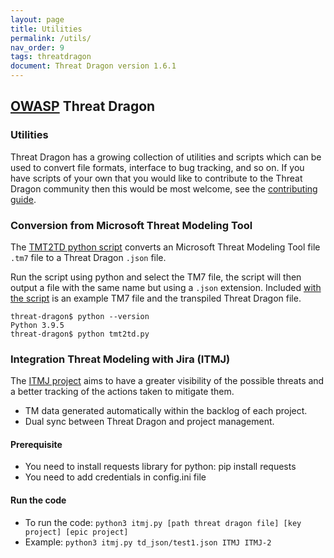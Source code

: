 ```yaml
---
layout: page
title: Utilities
permalink: /utils/
nav_order: 9
tags: threatdragon
document: Threat Dragon version 1.6.1
---
```


## [OWASP](https://www.owasp.org) Threat Dragon

### Utilities

Threat Dragon has a growing collection of utilities and scripts which can be used to
convert file formats, interface to bug tracking, and so on.
If you have scripts of your own that you would like to contribute to the Threat Dragon
community then this would be most  welcome, see the [contributing guide](/contribute/).

### Conversion from Microsoft Threat Modeling Tool

The [TMT2TD python script](https://raw.githubusercontent.com/owasp/threat-dragon/main/utils/TMT2TD/TMT2TD.py)
converts an Microsoft Threat Modeling Tool file `.tm7` file to a Threat Dragon `.json` file.

Run the script using python and select the TM7 file, the script will then output a
file with the same name but using a `.json` extension.
Included [with the script](https://github.com/OWASP/threat-dragon/tree/main/utils/TMT2TD)
is an example TM7 file and the transpiled Threat Dragon file.

```
threat-dragon$ python --version
Python 3.9.5
threat-dragon$ python tmt2td.py
```

### Integration Threat Modeling with Jira (ITMJ)

The [ITMJ project](https://github.com/OWASP/threat-dragon/tree/main/utils/threat-mvp)
aims to have a greater visibility of the possible threats
and a better tracking of the actions taken to mitigate them.

- TM data generated automatically within the backlog of each project.
- Dual sync between Threat Dragon and project management.

#### Prerequisite

- You need to install requests library for python: pip install requests
- You need to add credentials in config.ini file

#### Run the code

- To run the code: `python3 itmj.py [path threat dragon file] [key project] [epic project]`
- Example: `python3 itmj.py td_json/test1.json ITMJ ITMJ-2`
